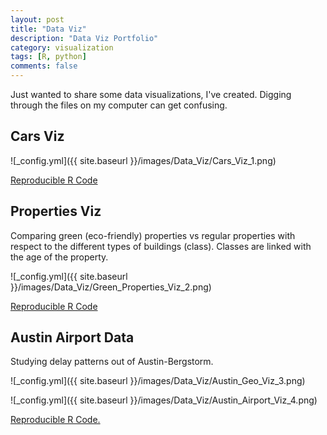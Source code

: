 ```yaml
---
layout: post
title: "Data Viz"
description: "Data Viz Portfolio"
category: visualization
tags: [R, python]
comments: false
---
```


Just wanted to share some data visualizations, I've created. Digging through the files on my computer can get confusing.

## Cars Viz

![_config.yml]({{ site.baseurl }}/images/Data_Viz/Cars_Viz_1.png)

[Reproducible R Code](https://github.com/meysubb/Viz_Portfolio/blob/master/R_Script/Cars_Viz_1_Script.R)

## Properties Viz

Comparing green (eco-friendly) properties vs regular properties with respect to the different types of buildings (class). Classes are linked with the age of the property.

![_config.yml]({{ site.baseurl }}/images/Data_Viz/Green_Properties_Viz_2.png)

[Reproducible R Code](https://github.com/meysubb/Viz_Portfolio/blob/master/R_Script/Green_Buildings_Viz_2_Script.R)

## Austin Airport Data

Studying delay patterns out of Austin-Bergstorm.

![_config.yml]({{ site.baseurl }}/images/Data_Viz/Austin_Geo_Viz_3.png)

![_config.yml]({{ site.baseurl }}/images/Data_Viz/Austin_Airport_Viz_4.png)

[Reproducible R Code.](https://github.com/meysubb/Viz_Portfolio/blob/master/R_Script/Austin_Flights_Script.R)

